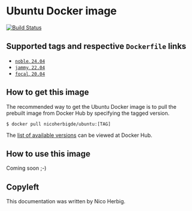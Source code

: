 # Ubuntu Docker image

[![Build Status](https://github.com/nicoherbigio/docker-ubuntu/actions/workflows/build-docker-images.yml/badge.svg)](https://github.com/nicoherbigio/docker-ubuntu/actions/workflows/build-docker-images.yml)

## Supported tags and respective `Dockerfile` links

 * [`noble`, `24.04`](https://github.com/nicoherbigio/docker-ubuntu/blob/main/24.04/default/Dockerfile)
 * [`jammy`, `22.04`](https://github.com/nicoherbigio/docker-ubuntu/blob/main/22.04/default/Dockerfile)
 * [`focal`, `20.04`](https://github.com/nicoherbigio/docker-ubuntu/blob/main/20.04/default/Dockerfile)

## How to get this image

The recommended way to get the Ubuntu Docker image is to pull the prebuilt image from Docker Hub by specifying the tagged version.

```console
$ docker pull nicoherbigde/ubuntu:[TAG]
```

The [list of available versions](https://hub.docker.com/r/nicoherbigde/ubuntu/tags) can be viewed at Docker Hub.

## How to use this image

Coming soon ;-)

## Copyleft

This documentation was written by Nico Herbig.
